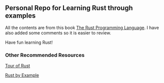 ## Personal Repo for Learning Rust through examples 

All the contents are from this book [The Rust Programming Language](https://doc.rust-lang.org/book/title-page.html). 
I have also added some comments so it is easier to review.


Have fun learning Rust! 

### Other Recommended Resources 
[Tour of Rust](https://tourofrust.com/05_en.html)

[Rust by Example](https://doc.rust-lang.org/rust-by-example/)
